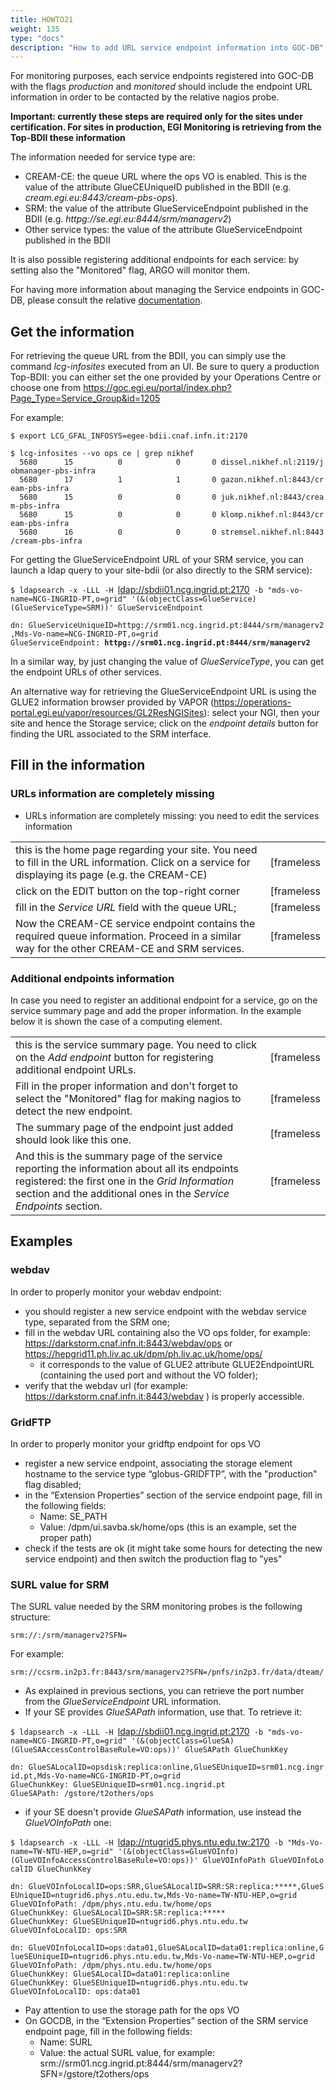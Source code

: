 ```yaml
---
title: HOWTO21
weight: 135
type: "docs"
description: "How to add URL service endpoint information into GOC-DB"
---
```


For monitoring purposes, each service endpoints registered into GOC-DB
with the flags *production* and *monitored* should include the endpoint
URL information in order to be contacted by the relative nagios probe.

**Important: currently these steps are required only for the sites under
certification. For sites in production, EGI Monitoring is retrieving
from the Top-BDII these information**

The information needed for service type are:

  - CREAM-CE: the queue URL where the ops VO is enabled. This is the
    value of the attribute GlueCEUniqueID published in the BDII (e.g.
    *cream.egi.eu:8443/cream-pbs-ops*).
  - SRM: the value of the attribute GlueServiceEndpoint published in the
    BDII (e.g. *httpg://se.egi.eu:8444/srm/managerv2*)
  - Other service types: the value of the attribute GlueServiceEndpoint
    published in the BDII

It is also possible registering additional endpoints for each service:
by setting also the "Monitored" flag, ARGO will monitor them.

For having more information about managing the Service endpoints in
GOC-DB, please consult the relative
[documentation](https://wiki.egi.eu/wiki/GOCDB/Input_System_User_Documentation#Service_Endpoints).

## Get the information

For retrieving the queue URL from the BDII, you can simply use the
command *lcg-infosites* executed from an UI. Be sure to query a
production Top-BDII: you can either set the one provided by your
Operations Centre or choose one from
<https://goc.egi.eu/portal/index.php?Page_Type=Service_Group&id=1205>

For example:

`$ export LCG_GFAL_INFOSYS=egee-bdii.cnaf.infn.it:2170`

`$ lcg-infosites --vo ops ce | grep nikhef`
`  5680      15          0            0       0 dissel.nikhef.nl:2119/jobmanager-pbs-infra`
`  5680      17          1            1       0 gazon.nikhef.nl:8443/cream-pbs-infra`
`  5680      15          0            0       0 juk.nikhef.nl:8443/cream-pbs-infra`
`  5680      15          0            0       0 klomp.nikhef.nl:8443/cream-pbs-infra`
`  5680      16          0            0       0 stremsel.nikhef.nl:8443/cream-pbs-infra`

For getting the GlueServiceEndpoint URL of your SRM service, you can
launch a ldap query to your site-bdii (or also directly to the SRM
service):

`$ ldapsearch -x -LLL -H `<ldap://sbdii01.ncg.ingrid.pt:2170>` -b "mds-vo-name=NCG-INGRID-PT,o=grid" '(&(objectClass=GlueService)(GlueServiceType=SRM))' GlueServiceEndpoint`

`dn: GlueServiceUniqueID=httpg://srm01.ncg.ingrid.pt:8444/srm/managerv2,Mds-Vo-name=NCG-INGRID-PT,o=grid`
`GlueServiceEndpoint: `**`httpg://srm01.ncg.ingrid.pt:8444/srm/managerv2`**

In a similar way, by just changing the value of *GlueServiceType*, you
can get the endpoint URLs of other services.

An alternative way for retrieving the GlueServiceEndpoint URL is using
the GLUE2 information browser provided by VAPOR
(https://operations-portal.egi.eu/vapor/resources/GL2ResNGISites):
select your NGI, then your site and hence the Storage service; click on
the *endpoint details* button for finding the URL associated to the SRM
interface.

## Fill in the information

### URLs information are completely missing

  - URLs information are completely missing: you need to edit the
    services information

|                                                                                                                                                    |                                                          |
| -------------------------------------------------------------------------------------------------------------------------------------------------- | -------------------------------------------------------- |
| this is the home page regarding your site. You need to fill in the URL information. Click on a service for displaying its page (e.g. the CREAM-CE) | [frameless|border|800px](/File:Picture01.png "wikilink") |
| click on the EDIT button on the top-right corner                                                                                                   | [frameless|border|800px](/File:Picture02.png "wikilink") |
| fill in the *Service URL* field with the queue URL;                                                                                                | [frameless|border|800px](/File:Picture03.png "wikilink") |
| Now the CREAM-CE service endpoint contains the required queue information. Proceed in a similar way for the other CREAM-CE and SRM services.       | [frameless|border|800px](/File:Picture04.png "wikilink") |

### Additional endpoints information

In case you need to register an additional endpoint for a service, go on
the service summary page and add the proper information. In the example
below it is shown the case of a computing element.

|                                                                                                                                                                                                                       |                                                          |
| --------------------------------------------------------------------------------------------------------------------------------------------------------------------------------------------------------------------- | -------------------------------------------------------- |
| this is the service summary page. You need to click on the *Add endpoint* button for registering additional endpoint URLs.                                                                                            | [frameless|border|800px](/File:Picture05.png "wikilink") |
| Fill in the proper information and don't forget to select the "Monitored" flag for making nagios to detect the new endpoint.                                                                                          | [frameless|border|800px](/File:Picture06.png "wikilink") |
| The summary page of the endpoint just added should look like this one.                                                                                                                                                | [frameless|border|800px](/File:Picture07.png "wikilink") |
| And this is the summary page of the service reporting the information about all its endpoints registered: the first one in the *Grid Information* section and the additional ones in the *Service Endpoints* section. | [frameless|border|800px](/File:Picture08.png "wikilink") |

## Examples

### webdav

In order to properly monitor your webdav endpoint:

  - you should register a new service endpoint with the webdav service
    type, separated from the SRM one;
  - fill in the webdav URL containing also the VO ops folder, for
    example: <https://darkstorm.cnaf.infn.it:8443/webdav/ops> or
    <https://hepgrid11.ph.liv.ac.uk/dpm/ph.liv.ac.uk/home/ops/>
      - it corresponds to the value of GLUE2 attribute GLUE2EndpointURL
        (containing the used port and without the VO folder);
  - verify that the webdav url (for example:
    <https://darkstorm.cnaf.infn.it:8443/webdav> ) is properly
    accessible.

### GridFTP

In order to properly monitor your gridftp endpoint for ops VO

  - register a new service endpoint, associating the storage element
    hostname to the service type “globus-GRIDFTP”, with the "production"
    flag disabled;
  - in the “Extension Properties” section of the service endpoint page,
    fill in the following fields:
      - Name: SE_PATH
      - Value: /dpm/ui.savba.sk/home/ops (this is an example, set the
        proper path)
  - check if the tests are ok (it might take some hours for detecting
    the new service endpoint) and then switch the production flag to
    "yes"

### SURL value for SRM

The SURL value needed by the SRM monitoring probes is the following
structure:

`srm://`<hostname>`:`<port>`/srm/managerv2?SFN=`<GlueSAPath or GlueVOInfoPath>

For example:

`srm://ccsrm.in2p3.fr:8443/srm/managerv2?SFN=/pnfs/in2p3.fr/data/dteam/`

  - As explained in previous sections, you can retrieve the port number
    from the *GlueServiceEndpoint* URL information.
  - If your SE provides *GlueSAPath* information, use that. To retrieve
    it:

`$ ldapsearch -x -LLL -H `<ldap://sbdii01.ncg.ingrid.pt:2170>` -b "mds-vo-name=NCG-INGRID-PT,o=grid" '(&(objectClass=GlueSA)(GlueSAAccessControlBaseRule=VO:ops))' GlueSAPath GlueChunkKey`

`dn: GlueSALocalID=opsdisk:replica:online,GlueSEUniqueID=srm01.ncg.ingrid.pt,Mds-Vo-name=NCG-INGRID-PT,o=grid`
`GlueChunkKey: GlueSEUniqueID=srm01.ncg.ingrid.pt`
`GlueSAPath: /gstore/t2others/ops`

  - if your SE doesn't provide *GlueSAPath* information, use instead the
    *GlueVOInfoPath* one:

`$ ldapsearch -x -LLL -H `<ldap://ntugrid5.phys.ntu.edu.tw:2170>` -b "Mds-Vo-name=TW-NTU-HEP,o=grid" '(&(objectClass=GlueVOInfo)(GlueVOInfoAccessControlBaseRule=VO:ops))' GlueVOInfoPath GlueVOInfoLocalID GlueChunkKey`

`dn: GlueVOInfoLocalID=ops:SRR,GlueSALocalID=SRR:SR:replica:*****,GlueSEUniqueID=ntugrid6.phys.ntu.edu.tw,Mds-Vo-name=TW-NTU-HEP,o=grid`
`GlueVOInfoPath: /dpm/phys.ntu.edu.tw/home/ops`
`GlueChunkKey: GlueSALocalID=SRR:SR:replica:*****`
`GlueChunkKey: GlueSEUniqueID=ntugrid6.phys.ntu.edu.tw`
`GlueVOInfoLocalID: ops:SRR`

`dn: GlueVOInfoLocalID=ops:data01,GlueSALocalID=data01:replica:online,GlueSEUniqueID=ntugrid6.phys.ntu.edu.tw,Mds-Vo-name=TW-NTU-HEP,o=grid`
`GlueVOInfoPath: /dpm/phys.ntu.edu.tw/home/ops`
`GlueChunkKey: GlueSALocalID=data01:replica:online`
`GlueChunkKey: GlueSEUniqueID=ntugrid6.phys.ntu.edu.tw`
`GlueVOInfoLocalID: ops:data01`

  - Pay attention to use the storage path for the ops VO
  - On GOCDB, in the “Extension Properties” section of the SRM service
    endpoint page, fill in the following fields:
      - Name: SURL
      - Value: the actual SURL value, for example:
        srm://srm01.ncg.ingrid.pt:8444/srm/managerv2?SFN=/gstore/t2others/ops
